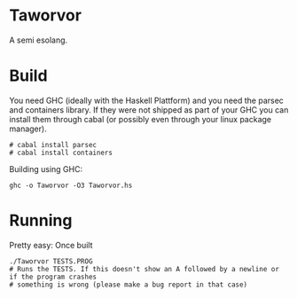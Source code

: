 # Taworvor

A semi esolang. 

# Build

You need GHC (ideally with the Haskell Plattform) and you need the parsec and containers library.
If they were not shipped as part of your GHC you can install them through cabal (or possibly even
through your linux package manager).

    # cabal install parsec
    # cabal install containers
    

Building using GHC:

    ghc -o Taworvor -O3 Taworvor.hs

# Running

Pretty easy: Once built

    ./Taworvor TESTS.PROG
    # Runs the TESTS. If this doesn't show an A followed by a newline or if the program crashes
    # something is wrong (please make a bug report in that case)
